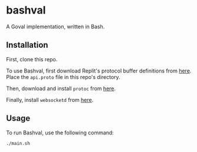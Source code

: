 # bashval

A Goval implementation, written in Bash.

## Installation

First, clone this repo.

To use Bashval, first download Replit's protocol buffer definitions from [here](https://govaldocs.pages.dev/api.proto).
Place the `api.proto` file in this repo's directory.

Then, download and install `protoc` from [here](https://github.com/protocolbuffers/protobuf/releases/).

Finally, install `websocketd` from [here](https://github.com/joewalnes/websocketd#download).

## Usage

To run Bashval, use the following command:

```bash
./main.sh
```
